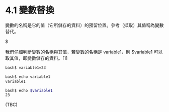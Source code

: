 # 4.1 變數替換

變數的名稱是它的值（它所儲存的資料）的預留位置。參考（擷取）其值稱為變數替代。

$

我們仔細判斷變數的名稱與其值，若變數的名稱是 variable1，則 $variable1 可以取其值，即變數儲存的資料。\[1]

```bash
bash$ variable1=23

bash$ echo variable1
variable1

bash$ echo $variable1
23
```



(TBC)
